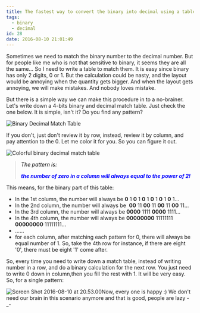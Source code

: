 ```yaml
---
title: The fastest way to convert the binary into decimal using a table
tags:
  - binary
  - decimal
id: 28
date: 2016-08-10 21:01:49
---
```


Sometimes we need to match the binary number to the decimal number. But for people like me who is not that sensitive to binary, it seems they are all the same... So I need to write a table to match them. It is easy since binary has only 2 digits, 0 or 1\. But the calculation could be nasty, and the layout would be annoying when the quantity gets bigger. And when the layout gets annoying, we will make mistakes. And nobody loves mistake.

But there is a simple way we can make this procedure in to a no-brainer. Let's write down a 4-bits binary and decimal match table. Just check the one below. It is simple, isn't it? Do you find any pattern?

<!--more-->

![Binary Decimal Match Table](/images/Screen-Shot-2016-08-10-at-20.32.32-134x300.png)

If you don't, just don't review it by row, instead, review it by column, and pay attention to the 0\. Let me color it for you. So you can figure it out.

![Colorful binary decimal match table](/images/Screen-Shot-2016-08-10-at-20.40.14-137x300.png)
> <span style="color: #000000;">_The pattern is:_</span>
>
> **_<span style="color: #0000ff;">the number of zero in a column will always equal to the power of 2!</span>_**

This means, for the binary part of this table:

*   In the 1st column, the number will always be **0** 1 **0** 1 **0** 1 **0** 1 **0** 1 **0** 1...
*   In the 2nd column, the number will always be  **00** 11 **00** 11 **00** 11 **00** 11...
*   In the 3rd column, the number will always be **0000** 1111 **0000** 1111...
*   In the 4th column, the number will always be **00000000** 11111111 **00000000** 11111111...
*   ......
*   for each column, after matching each pattern for 0, there will always be equal number of 1\. So, take the 4th row for instance, if there are eight '0', there must be eight '1' come after.

So, every time you need to write down a match table, instead of writing number in a row, and do a binary calculation for the next row. You just need to write 0 down in column,then you fill the rest with 1\. It will be very easy. So, for a single pattern:

![Screen Shot 2016-08-10 at 20.53.00](/images/Screen-Shot-2016-08-10-at-20.53.00-300x202.png)Now, every one is happy :) We don't need our brain in this scenario anymore and that is good, people are lazy -\_-

&nbsp;

